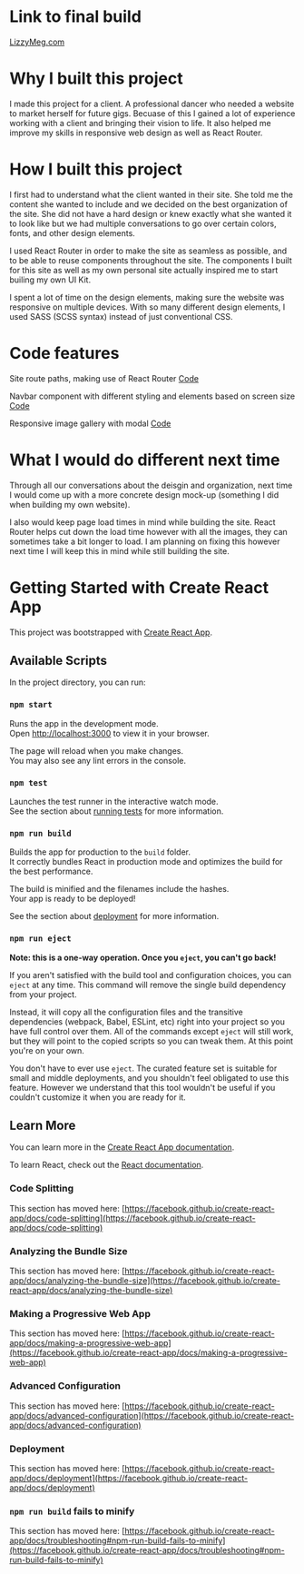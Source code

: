 # Link to final build
[LizzyMeg.com](https://lizzymeg.com/)

# Why I built this project 
I made this project for a client. A professional dancer who needed a website to market herself for future gigs. 
Becuase of this I gained a lot of experience working with a client and bringing their vision to life. 
It also helped me improve my skills in responsive web design as well as React Router.

# How I built this project 
I first had to understand what the client wanted in their site. She told me the content she wanted to include and we decided on the best organization of the site. She did not have a hard design or knew exactly what she wanted it to look like but we had multiple conversations to go over certain colors, fonts, and other design elements. 

I used React Router in order to make the site as seamless as possible, and to be able to reuse components throughout the site. The components I built for this site as well as my own personal site actually inspired me to start builing my own UI Kit. 

I spent a lot of time on the design elements, making sure the website was responsive on multiple devices. With so many different design elements, I used SASS (SCSS syntax) instead of just conventional CSS. 

# Code features
Site route paths, making use of React Router [Code](https://github.com/scoops52/LizzyMeg/blob/62c365502c37167e50f21f1fff66a95a12ad9181/src/App.js)

Navbar component with different styling and elements based on screen size [Code](https://github.com/scoops52/LizzyMeg/tree/main/src/components/Navbar)

Responsive image gallery with modal [Code](https://github.com/scoops52/LizzyMeg/blob/62c365502c37167e50f21f1fff66a95a12ad9181/src/pages/Media/Gallery/Gallery.jsx)

# What I would do different next time 
Through all our conversations about the deisgin and organization, next time I would come up with a more concrete design mock-up (something I did when building my own website).

I also would keep page load times in mind while building the site. React Router helps cut down the load time however with all the images, they can sometimes take a bit longer to load. I am planning on fixing this however next time I will keep this in mind while still building the site.


# Getting Started with Create React App

This project was bootstrapped with [Create React App](https://github.com/facebook/create-react-app).

## Available Scripts

In the project directory, you can run:

### `npm start`

Runs the app in the development mode.\
Open [http://localhost:3000](http://localhost:3000) to view it in your browser.

The page will reload when you make changes.\
You may also see any lint errors in the console.

### `npm test`

Launches the test runner in the interactive watch mode.\
See the section about [running tests](https://facebook.github.io/create-react-app/docs/running-tests) for more information.

### `npm run build`

Builds the app for production to the `build` folder.\
It correctly bundles React in production mode and optimizes the build for the best performance.

The build is minified and the filenames include the hashes.\
Your app is ready to be deployed!

See the section about [deployment](https://facebook.github.io/create-react-app/docs/deployment) for more information.

### `npm run eject`

**Note: this is a one-way operation. Once you `eject`, you can't go back!**

If you aren't satisfied with the build tool and configuration choices, you can `eject` at any time. This command will remove the single build dependency from your project.

Instead, it will copy all the configuration files and the transitive dependencies (webpack, Babel, ESLint, etc) right into your project so you have full control over them. All of the commands except `eject` will still work, but they will point to the copied scripts so you can tweak them. At this point you're on your own.

You don't have to ever use `eject`. The curated feature set is suitable for small and middle deployments, and you shouldn't feel obligated to use this feature. However we understand that this tool wouldn't be useful if you couldn't customize it when you are ready for it.

## Learn More

You can learn more in the [Create React App documentation](https://facebook.github.io/create-react-app/docs/getting-started).

To learn React, check out the [React documentation](https://reactjs.org/).

### Code Splitting

This section has moved here: [https://facebook.github.io/create-react-app/docs/code-splitting](https://facebook.github.io/create-react-app/docs/code-splitting)

### Analyzing the Bundle Size

This section has moved here: [https://facebook.github.io/create-react-app/docs/analyzing-the-bundle-size](https://facebook.github.io/create-react-app/docs/analyzing-the-bundle-size)

### Making a Progressive Web App

This section has moved here: [https://facebook.github.io/create-react-app/docs/making-a-progressive-web-app](https://facebook.github.io/create-react-app/docs/making-a-progressive-web-app)

### Advanced Configuration

This section has moved here: [https://facebook.github.io/create-react-app/docs/advanced-configuration](https://facebook.github.io/create-react-app/docs/advanced-configuration)

### Deployment

This section has moved here: [https://facebook.github.io/create-react-app/docs/deployment](https://facebook.github.io/create-react-app/docs/deployment)

### `npm run build` fails to minify

This section has moved here: [https://facebook.github.io/create-react-app/docs/troubleshooting#npm-run-build-fails-to-minify](https://facebook.github.io/create-react-app/docs/troubleshooting#npm-run-build-fails-to-minify)
